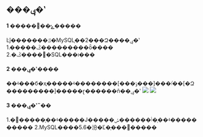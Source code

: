 ## ���ݷ�ʽ


#### 1 �����ݺ��߼�����
Ŀǰ�������ݿ�MySQL֧��2���Զ����ݷ�ʽ
1.�����ݣ���������ȫ����
2.�߼����ݣ�SQL���ı���

#### 2 ���ݷ�ʽ����
��ʵ���б�ҳ�����ʵ��������[���ݹ���]���ٵ��[�Զ���������]�����ɽ������ñ��ݷ�ʽ
![](http://imgcache.tce.fsphere.cn/image/mc.qcloudimg.com/static/img/61eec4f474762057d6956dc61ecc1214/B1.png)
![](http://imgcache.tce.fsphere.cn/image/mc.qcloudimg.com/static/img/d67376cc5c98175d31fd29ae55499cb9/B2.png)

#### 3 ���ݷ�ʽ˵��
1.�߼�����֧��ʵ�����Ϳ�����أ������ݽ�֧��ʵ����������
2.MySQL����5.6�汾�Ľ�֧���߼�����



